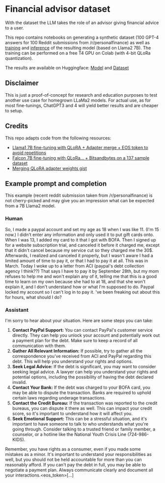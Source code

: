 # Financial advisor dataset
With the dataset the LLM takes the role of an advisor giving financial advice to a user.

This repo contains notebooks on generating a synthetic dataset (100 GPT-4 answers for 100 Reddit submissions from /r/personalfinance) as well as [training](FinAdv100Train.ipynb) and [inference](InferenceSimplified.ipynb) of the resulting model (based on Llama2 7B). The training can be performed on a free T4 GPU on Colab (with 4-bit QLoRa quantization).

The results are available on Huggingface: [Model](https://huggingface.co/nihiluis/financial-advisor-llama-7b) and [Dataset](https://huggingface.co/datasets/nihiluis/financial-advisor-100)

## Disclaimer
This is just a proof-of-concept for research and education purposes to test another use case for homegrown LLaMa2 models. For actual use, as for most fine-tunings, ChatGPT3 and 4 will yield better results and are cheaper to setup.

## Credits
This repo adapts code from the following resources:

- [Llama1 7B fine-tuning with QLoRA + Adapter merge + EOS token to avoid repetitions](https://georgesung.github.io/ai/qlora-ift/)
- [Falcon 7B fine-tuning with QLoRa... + Bitsandbytes on a 137 sample dataset](https://medium.com/@iamarunbrahma/fine-tuning-of-falcon-7b-large-language-model-using-qlora-on-mental-health-dataset-aa290eb6ec85)
- [Merging QLoRA adapter weights gist](https://gist.github.com/ChrisHayduk/1a53463331f52dca205e55982baf9930)

## Example prompt and completion
This example (recent reddit submission taken from /r/personalfinance) is not cherry-picked and may give you an impression what can be expected from a 7B Llama2 model.

### Human
So, I made a paypal account and set my age as 18 when I was like 11. (I'm 15 now.) I didn't enter any information and only used it to put gift cards onto. When I was 13, I added my card to it that I got with BOFA. Then I signed up for a website subscription trial, and canceled it before it charged me, except that it didn't cancel because my service cut so they charged me the 30$. Afterwards, I realized and canceled it properly, but I wasn't aware I had a limited amount of time to pay it, or that I had to pay it at all. This was in March. Today I woke up to a letter from ACI (paypal's debt collection agency I think??) That says I have to pay it by September 28th, but my mom refuses to help me and won't explain any of it, telling me that this is a good time to learn on my own because she had to at 18, and that she won't explain it, and I don't understand how or what I'm supposed to do. Paypal locked my account so I can't log in to pay it. 've been freaking out about this for hours, what should I do?

### Assistant
I'm sorry to hear about your situation. Here are some steps you can take:

1. **Contact PayPal Support:** You can contact PayPal's customer service directly. They can help you unlock your account and potentially work out a payment plan for the debt. Make sure to keep a record of all communication with them.
2. **Gather All Relevant Information:** If possible, try to gather all the correspondence you've received from ACI and PayPal regarding this debt. This will help you understand your rights and options.
3. **Seek Legal Advice:** If the debt is significant, you may want to consider seeking legal advice. A lawyer can help you understand your rights and potential options, including the possibility of having the debt declared invalid.
4. **Contact Your Bank:** If the debt was charged to your BOFA card, you may be able to dispute the transaction. Banks are required to uphold certain laws regarding underage transactions.
5. **Contact the Credit Bureau:** If the transaction was reported to the credit bureaus, you can dispute it there as well. This can impact your credit score, so it's important to understand how it will affect you.
6. **Seek Emotional Support:** This can be a stressful situation, and it's important to have someone to talk to who understands what you're going through. Consider talking to a trusted friend or family member, a counselor, or a hotline like the National Youth Crisis Line (724-986-KIDS).
 
Remember, you have rights as a consumer, even if you made some mistakes as a minor. It's important to understand your responsibilities as well, but you should not be held accountable for more than you can reasonably afford. If you can't pay the debt in full, you may be able to negotiate a payment plan. Always communicate clearly and document all your interactions.<eos_token>[...]